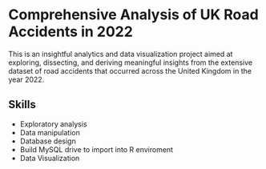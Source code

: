 # Comprehensive Analysis of UK Road Accidents in 2022
This is an insightful analytics and data visualization project aimed at exploring, dissecting, and deriving meaningful insights from the extensive dataset of road accidents that occurred across the United Kingdom in the year 2022. 

## Skills
- Exploratory analysis
- Data manipulation
- Database design
- Build MySQL drive to import into R enviroment
- Data Visualization 
